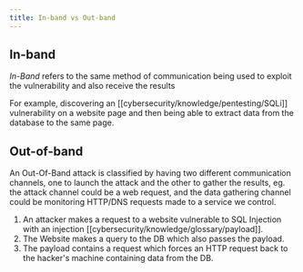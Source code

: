 ```yaml
---
title: In-band vs Out-band
---
```


## In-band

_In-Band_ refers to the same method of communication being used to exploit the vulnerability and also receive the results

For example, discovering an [[cybersecurity/knowledge/pentesting/SQLi]] vulnerability on a website page and then being able to extract data from the database to the same page.

## Out-of-band

An Out-Of-Band attack is classified by having two different communication channels, one to launch the attack and the other to gather the results, eg. the attack channel could be a web request, and the data gathering channel could be monitoring HTTP/DNS requests made to a service we control.

1. An attacker makes a request to a website vulnerable to SQL Injection with an injection [[cybersecurity/knowledge/glossary/payload]].
2. The Website makes a query to the DB which also passes the payload.
3. The payload contains a request which forces an HTTP request back to the hacker's machine containing data from the DB.
